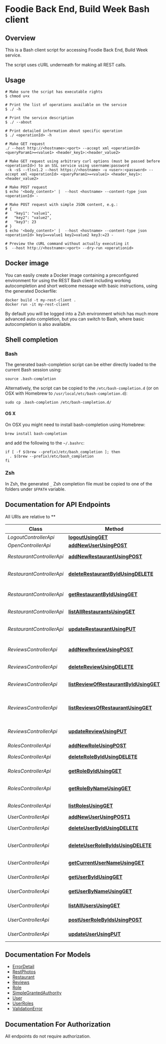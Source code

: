 # Foodie Back End, Build Week Bash client

## Overview
This is a Bash client script for accessing Foodie Back End, Build Week service.

The script uses cURL underneath for making all REST calls.

## Usage

```shell
# Make sure the script has executable rights
$ chmod u+x 

# Print the list of operations available on the service
$ ./ -h

# Print the service description
$ ./ --about

# Print detailed information about specific operation
$ ./ <operationId> -h

# Make GET request
./ --host http://<hostname>:<port> --accept xml <operationId> <queryParam1>=<value1> <header_key1>:<header_value2>

# Make GET request using arbitrary curl options (must be passed before <operationId>) to an SSL service using username:password
 -k -sS --tlsv1.2 --host https://<hostname> -u <user>:<password> --accept xml <operationId> <queryParam1>=<value1> <header_key1>:<header_value2>

# Make POST request
$ echo '<body_content>' |  --host <hostname> --content-type json <operationId> -

# Make POST request with simple JSON content, e.g.:
# {
#   "key1": "value1",
#   "key2": "value2",
#   "key3": 23
# }
$ echo '<body_content>' |  --host <hostname> --content-type json <operationId> key1==value1 key2=value2 key3:=23 -

# Preview the cURL command without actually executing it
$  --host http://<hostname>:<port> --dry-run <operationid>

```

## Docker image
You can easily create a Docker image containing a preconfigured environment
for using the REST Bash client including working autocompletion and short
welcome message with basic instructions, using the generated Dockerfile:

```shell
docker build -t my-rest-client .
docker run -it my-rest-client
```

By default you will be logged into a Zsh environment which has much more
advanced auto completion, but you can switch to Bash, where basic autocompletion
is also available.

## Shell completion

### Bash
The generated bash-completion script can be either directly loaded to the current Bash session using:

```shell
source .bash-completion
```

Alternatively, the script can be copied to the `/etc/bash-completion.d` (or on OSX with Homebrew to `/usr/local/etc/bash-completion.d`):

```shell
sudo cp .bash-completion /etc/bash-completion.d/
```

#### OS X
On OSX you might need to install bash-completion using Homebrew:
```shell
brew install bash-completion
```
and add the following to the `~/.bashrc`:

```shell
if [ -f $(brew --prefix)/etc/bash_completion ]; then
  . $(brew --prefix)/etc/bash_completion
fi
```

### Zsh
In Zsh, the generated `_` Zsh completion file must be copied to one of the folders under `$FPATH` variable.


## Documentation for API Endpoints

All URIs are relative to **

Class | Method | HTTP request | Description
------------ | ------------- | ------------- | -------------
*LogoutControllerApi* | [**logoutUsingGET**](docs/LogoutControllerApi.md#logoutusingget) | **GET** /oauth/revoke-token | logout
*OpenControllerApi* | [**addNewUserUsingPOST**](docs/OpenControllerApi.md#addnewuserusingpost) | **POST** /createnewuser | Add User
*RestaurantControllerApi* | [**addNewRestaurantUsingPOST**](docs/RestaurantControllerApi.md#addnewrestaurantusingpost) | **POST** /user/restaurant | Add Restaurant
*RestaurantControllerApi* | [**deleteRestaurantByIdUsingDELETE**](docs/RestaurantControllerApi.md#deleterestaurantbyidusingdelete) | **DELETE** /user/restaurant/{restid} | Delete by Restaurant Id
*RestaurantControllerApi* | [**getRestaurantByIdUsingGET**](docs/RestaurantControllerApi.md#getrestaurantbyidusingget) | **GET** /user/restaurant/{restid} | Return Restaurant by id
*RestaurantControllerApi* | [**listAllRestaurantsUsingGET**](docs/RestaurantControllerApi.md#listallrestaurantsusingget) | **GET** /user/restaurants | Return All Restaurants
*RestaurantControllerApi* | [**updateRestaurantUsingPUT**](docs/RestaurantControllerApi.md#updaterestaurantusingput) | **PUT** /user/restaurant/{restid} | Update restaurant by Id
*ReviewsControllerApi* | [**addNewReviewUsingPOST**](docs/ReviewsControllerApi.md#addnewreviewusingpost) | **POST** /user/restaurant/{restid}/reviews | Add Review to Restaurant
*ReviewsControllerApi* | [**deleteReviewUsingDELETE**](docs/ReviewsControllerApi.md#deletereviewusingdelete) | **DELETE** /user/reviews/{reviewid} | Delete by Review Id
*ReviewsControllerApi* | [**listReviewOfRestaurantByIdUsingGET**](docs/ReviewsControllerApi.md#listreviewofrestaurantbyidusingget) | **GET** /user/reviews/{reviewid} | Return Reviews by id
*ReviewsControllerApi* | [**listReviewsOfRestaurantUsingGET**](docs/ReviewsControllerApi.md#listreviewsofrestaurantusingget) | **GET** /user/restaurants/{restid}/reviews | Return Reviews by restaurant id
*ReviewsControllerApi* | [**updateReviewUsingPUT**](docs/ReviewsControllerApi.md#updatereviewusingput) | **PUT** /user/restaurant/{restid}/reviews/{reviewid} | Update Review by Id
*RolesControllerApi* | [**addNewRoleUsingPOST**](docs/RolesControllerApi.md#addnewroleusingpost) | **POST** /roles/role | Add Role
*RolesControllerApi* | [**deleteRoleByIdUsingDELETE**](docs/RolesControllerApi.md#deleterolebyidusingdelete) | **DELETE** /roles/role/{id} | Delete by Role Id
*RolesControllerApi* | [**getRoleByIdUsingGET**](docs/RolesControllerApi.md#getrolebyidusingget) | **GET** /roles/role/{roleId} | Return Role by ID
*RolesControllerApi* | [**getRoleByNameUsingGET**](docs/RolesControllerApi.md#getrolebynameusingget) | **GET** /roles/role/name/{roleName} | Return Roles by Name
*RolesControllerApi* | [**listRolesUsingGET**](docs/RolesControllerApi.md#listrolesusingget) | **GET** /roles/roles | Return All Roles
*UserControllerApi* | [**addNewUserUsingPOST1**](docs/UserControllerApi.md#addnewuserusingpost1) | **POST** /users/user | Add User
*UserControllerApi* | [**deleteUserByIdUsingDELETE**](docs/UserControllerApi.md#deleteuserbyidusingdelete) | **DELETE** /users/user/{id} | Delete by User Id
*UserControllerApi* | [**deleteUserRoleByIdsUsingDELETE**](docs/UserControllerApi.md#deleteuserrolebyidsusingdelete) | **DELETE** /users/user/{userid}/role/{roleid} | Delete Role ID of User Id
*UserControllerApi* | [**getCurrentUserNameUsingGET**](docs/UserControllerApi.md#getcurrentusernameusingget) | **GET** /users/getusername | Get Current User Info
*UserControllerApi* | [**getUserByIdUsingGET**](docs/UserControllerApi.md#getuserbyidusingget) | **GET** /users/user/{userId} | List User by ID
*UserControllerApi* | [**getUserByNameUsingGET**](docs/UserControllerApi.md#getuserbynameusingget) | **GET** /users/user/name/{userName} | List User By Name
*UserControllerApi* | [**listAllUsersUsingGET**](docs/UserControllerApi.md#listallusersusingget) | **GET** /users/users | List All Users
*UserControllerApi* | [**postUserRoleByIdsUsingPOST**](docs/UserControllerApi.md#postuserrolebyidsusingpost) | **POST** /users/user/{userid}/role/{roleid} | Add Role to User
*UserControllerApi* | [**updateUserUsingPUT**](docs/UserControllerApi.md#updateuserusingput) | **PUT** /users/user/{id} | Update User by Id


## Documentation For Models

 - [ErrorDetail](docs/ErrorDetail.md)
 - [RestPhotos](docs/RestPhotos.md)
 - [Restaurant](docs/Restaurant.md)
 - [Reviews](docs/Reviews.md)
 - [Role](docs/Role.md)
 - [SimpleGrantedAuthority](docs/SimpleGrantedAuthority.md)
 - [User](docs/User.md)
 - [UserRoles](docs/UserRoles.md)
 - [ValidationError](docs/ValidationError.md)


## Documentation For Authorization

 All endpoints do not require authorization.

